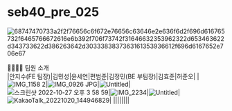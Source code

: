 # seb40_pre_025
![68747470733a2f2f76656c6f672e76656c63646e2e636f6d2f696d616765732f6465766672616e6b392f706f73742f31646632353962322d653463622d343733622d386263642d3033383837363161353936612f696d6167652e706e67](https://user-images.githubusercontent.com/102123710/198210042-d2556408-5b90-48e9-b6c9-ddba10556ae1.png)

👨‍👩‍👧‍👦 팀원 소개<br>
|안지수(FE 팀장)|김민성|윤세연|편범준|김정민(BE 부팀장)|김효준|허준오|
|![IMG_1158 2](https://user-images.githubusercontent.com/102123710/198212956-f28c1025-ed94-4eaa-a84b-36d9897602b9.jpg)|![IMG_0926 JPG](https://user-images.githubusercontent.com/102123710/198213047-6df0d81d-69c8-43d0-ba46-797a058fd39d.jpg)|![Untitled](https://user-images.githubusercontent.com/102123710/198213095-125d2eff-0a81-457a-bbb6-09b889406146.jpeg)|![스크린샷 2022-10-27 오후 3 58 59](https://user-images.githubusercontent.com/102123710/198213210-c816a0c3-23b8-4e35-9547-b48e6f063460.png)|![IMG_2234](https://user-images.githubusercontent.com/102123710/198214185-1d7787f6-6ca0-4e8e-afa4-ee3a0fef70be.jpg)|![Untitled](https://user-images.githubusercontent.com/102123710/198214226-abfba103-baad-48e0-bea4-04b055a08131.png)|![KakaoTalk_20221020_144946829](https://user-images.githubusercontent.com/102123710/198214254-b973112c-89b3-4637-92df-76ace526fd1f.jpg)|
||||||||



